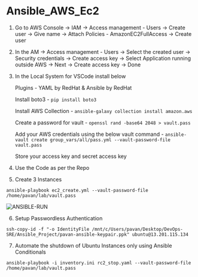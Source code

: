 # Ansible_AWS_Ec2

1. Go to AWS Console -> IAM -> Access management - Users -> Create user -> Give name -> Attach Policies - AmazonEC2FullAccess -> Create user


2. In the AM -> Access management - Users -> Select the created user -> Security credentials -> Create access key -> Select Application running outside AWS -> Next -> Create access key -> Done 


3. In the Local System for VSCode install below

    Plugins - YAML by RedHat & Ansible by RedHat
    
    Install boto3 - `pip install boto3`
    
    Install AWS Collection - `ansible-galaxy collection install amazon.aws`
    
    Create a password for vault - `openssl rand -base64 2048 > vault.pass`
    
    Add your AWS credentials using the below vault command - `ansible-vault create group_vars/all/pass.yml --vault-password-file vault.pass`
    
    Store your access key and secret access key
  

4. Use the Code as per the Repo 


5. Create 3 Instances
```
ansible-playbook ec2_create.yml --vault-password-file /home/pavan/lab/vault.pass
```
![ANSIBLE-RUN](https://github.com/Pavan-1997/Ansible_AWS/assets/32020205/9bac4259-4dda-4618-8410-2ecccc6bc081)


6. Setup Passwordless Authentication
```
ssh-copy-id -f "-o IdentityFile /mnt/c/Users/pavan/Desktop/DevOps-SRE/Ansible_Project/pavan-ansible-keypair.ppk" ubuntu@13.201.115.134
```


7. Automate the shutdown of Ubuntu Instances only using Ansible Conditionals
```
ansible-playbook -i inventory.ini rc2_stop.yaml --vault-password-file /home/pavan/lab/vault.pass
```
